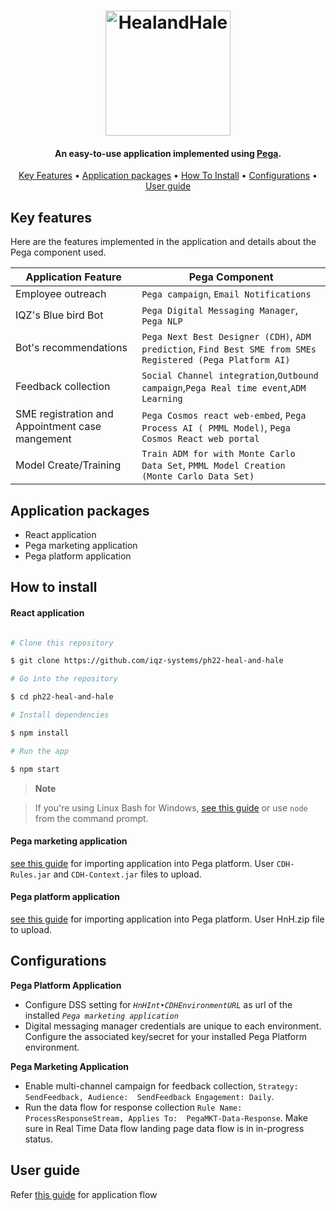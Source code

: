 ﻿


<h1 align="center">
<a href="https://devpost.com/software/heal-hale"><img src="https://iqzplus.com/images/hackathonHealAndHale.svg" alt="HealandHale" width="200"></a>
</h1>

<h4 align="center">An easy-to-use application implemented using <a href="https://www.pega.com" target="_blank">Pega</a>.</h4>

<p align="center">
<a href="#key-features"> Key Features</a> •
<a href="#application-packages">Application packages</a> •
<a href="#how-to-install">How To Install</a> •
<a href="#configurations">Configurations</a> •
<a href="#user-guide">User guide</a>
</p>

## Key features
Here are the features implemented in the application and details about the Pega component used.


|  Application Feature              |Pega Component                                                  |
|----------------|-------------------------------|
|Employee outreach|`Pega campaign`, `Email Notifications`            |
|IQZ's Blue bird Bot          |`Pega Digital Messaging Manager`, `Pega NLP`            |
|Bot's recommendations          |`Pega Next Best Designer (CDH)`, `ADM prediction`, `Find Best SME from SMEs Registered (Pega Platform AI)`|
|Feedback collection| `Social Channel integration`,`Outbound campaign`,`Pega Real time event`,`ADM Learning`
|SME registration and Appointment case mangement| `Pega Cosmos react web-embed`, `Pega Process AI ( PMML Model)`, `Pega Cosmos React web portal`
|Model Create/Training| `Train ADM for with Monte Carlo Data Set`, `PMML Model Creation (Monte Carlo Data Set)`



## Application packages

* React application
* Pega marketing application
* Pega platform application


## How to install

#### React application

```bash

# Clone this repository

$ git clone https://github.com/iqz-systems/ph22-heal-and-hale

# Go into the repository

$ cd ph22-heal-and-hale

# Install dependencies

$ npm install

# Run the app

$ npm start

```

> **Note**

> If you're using Linux Bash for Windows, [see this guide](https://www.howtogeek.com/261575/how-to-run-graphical-linux-desktop-applications-from-windows-10s-bash-shell/) or use `node` from the command prompt.

#### Pega marketing application

[see this guide](https://academy.pega.com/topic/importing-application-archive/v1) for importing application into Pega platform. User `CDH-Rules.jar` and `CDH-Context.jar` files to upload.

#### Pega platform application

[see this guide](https://academy.pega.com/topic/importing-application-archive/v1) for importing application into Pega platform. User HnH.zip file to upload.

## Configurations
**Pega Platform Application**
* Configure DSS setting for *`HnHInt•CDHEnvironmentURL`* as url of the  installed *`Pega marketing application`*
* Digital messaging manager credentials are unique to each environment. Configure the associated key/secret for your installed Pega Platform environment.

**Pega Marketing Application**
* Enable multi-channel campaign for feedback collection, 
`Strategy:  SendFeedback, Audience:  SendFeedback
 Engagement: Daily`.
 * Run the data flow for response collection 
 `Rule Name:  ProcessResponseStream,
Applies To:  PegaMKT-Data-Response`. Make sure in Real Time Data flow landing page data flow is in in-progress status.
## User guide

Refer [this guide](https://github.com/iqz-systems/ph22-heal-and-hale/userguide.pdf) for application flow


